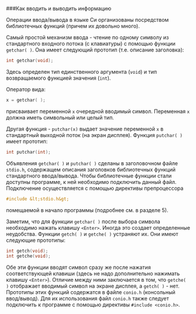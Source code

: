 ###Как вводить и выводить информацию

Операции ввода/вывода в языке Си организованы посредством библиотечных функций (причем их довольно много).

Самый простой механизм ввода - чтение по одному символу из стандартного входного потока (с клавиатуры) с помощью функции `getchar( )`. Она имеет следующий прототип (т.е. описание заголовка):

```c
int getchar(void);
```

Здесь определен тип единственного аргумента (`void`) и тип возвращаемого функцией значения (`int`).

Оператор вида:

```c
х = getchar( );
```

присваивает переменной `х` очередной вводимый символ. Переменная `х` должна иметь символьный или целый тип.

Другая функция - `putchar(х)` выдает значение переменной `x` в стандартный выходной поток (на экран дисплея). Функция `putchar( )` имеет прототип:

```c
int putchar(int);
```

Объявления `getchar( )` и `putchar( )` сделаны в заголовочном файле `stdio.h`, содержащем описания заголовков библиотечных функций стандартного ввода/вывода. Чтобы библиотечные функции стали доступны программе, к ней необходимо подключить данный файл. Подключение осуществляется с помощью директивы препроцессора

```c
#include &lt;stdio.h&gt;
```

помещаемой в начало программы (подробнее см. в разделе 5).

Заметим, что для функции `getchar( )` после выбора символа необходимо нажать клавишу `<Enter>`. Иногда это создает определенные неудобства. Функции `getch( )` и `getche( )` устраняют их. Они имеют следующие прототипы:

```c
int getch(void);
int getche(void);
```

Обе эти функции вводят символ сразу же после нажатия соответствующей клавиши (здесь не надо дополнительно нажимать клавишу `<Enter>`). Отличие между ними заключается в том, что `getche( )` отображает вводимый символ на экране дисплея, а `getch( )` - нет. Прототипы этих функций содержатся в файле `conio.h` (консольный ввод/вывод). Для их использования файл `conio.h` также следует подключить к программе с помощью директивы `#include <conio.h>`.
